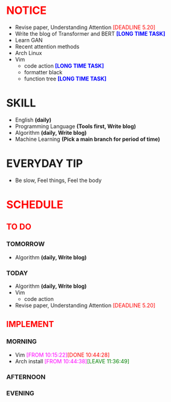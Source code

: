 # <font color=red>NOTICE</font>

- Revise paper, Understanding Attention <font color=red>[DEADLINE 5.20]</font>
- Write the blog of Transformer and BERT <font color=blue>**[LONG TIME
  TASK]**</font>
- Learn GAN
- Recent attention methods
- Arch Linux
- Vim
  - code action <font color=blue>**[LONG TIME TASK]**</font>
  - formatter black
  - function tree <font color=blue>**[LONG TIME TASK]**</font>

# SKILL

- English **(daily)**
- Programming Language **(Tools first, Write blog)**
- Algorithm **(daily, Write blog)**
- Machine Learning **(Pick a main branch for period of time)**

# EVERYDAY TIP

- Be slow, Feel things, Feel the body

# <font color=red>SCHEDULE</font>

## <font color=red>TO DO</font>

### TOMORROW

- Algorithm **(daily, Write blog)**

### TODAY

- Algorithm **(daily, Write blog)**
- Vim
  - code action
- Revise paper, Understanding Attention <font color=red>[DEADLINE 5.20]</font>

## <font color=red>IMPLEMENT</font>

### MORNING

- Vim <font color=magenta>[FROM 10:15:22]</font><font color=red>[DONE
  10:44:28]</font>
- Arch install <font color=magenta>[FROM
  10:44:38]</font><font color=green>[LEAVE 11:36:49]</font>

### AFTERNOON

### EVENING
